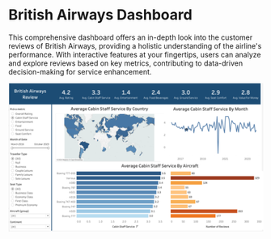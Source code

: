 # British Airways Dashboard
This comprehensive dashboard offers an in-depth look into the customer reviews of British Airways, providing a holistic understanding of the airline's performance. With interactive features at your fingertips, users can analyze and explore reviews based on key metrics, contributing to data-driven decision-making for service enhancement.

<img src="dashboard.png">